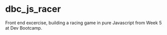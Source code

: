 dbc_js_racer
============

Front end excercise, building a racing game in pure Javascript from Week 5 at Dev Bootcamp.
